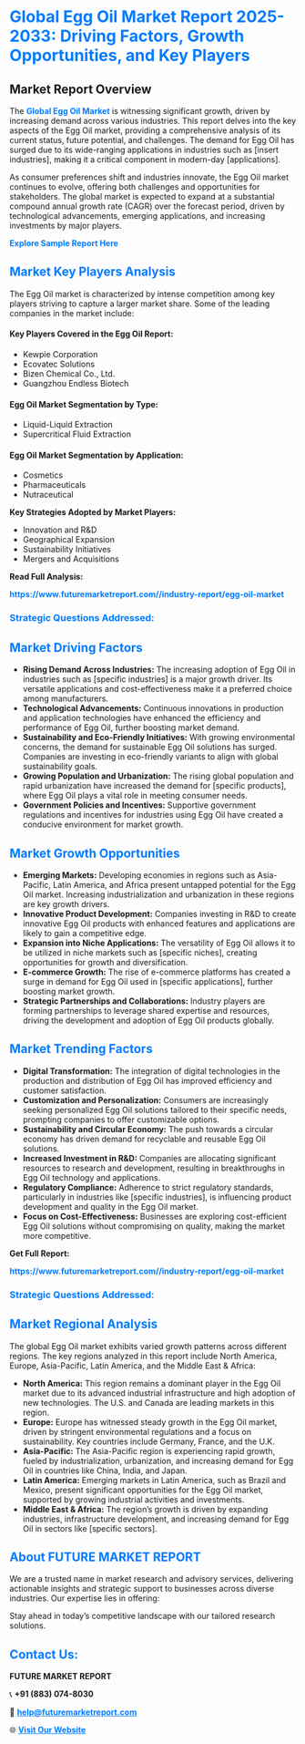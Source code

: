 <h1 style="color: #007BFF;">Global Egg Oil Market Report 2025-2033: Driving Factors, Growth Opportunities, and Key Players</h1>

<section id="overview">
<h2>Market Report Overview</h2>
<p>The <a href="https://www.futuremarketreport.com//industry-report/egg-oil-market" style="color: #007BFF; text-decoration: none;"><strong>Global Egg Oil Market</strong></a> is witnessing significant growth, driven by increasing demand across various industries. This report delves into the key aspects of the Egg Oil market, providing a comprehensive analysis of its current status, future potential, and challenges. The demand for Egg Oil has surged due to its wide-ranging applications in industries such as [insert industries], making it a critical component in modern-day [applications].</p>
<p>As consumer preferences shift and industries innovate, the Egg Oil market continues to evolve, offering both challenges and opportunities for stakeholders. The global market is expected to expand at a substantial compound annual growth rate (CAGR) over the forecast period, driven by technological advancements, emerging applications, and increasing investments by major players.</p>
</section>

<section id="overview">
<p><a href="https://www.futuremarketreport.com//request-sample/reportId=53470" style="color: #007BFF; text-decoration: none;"><strong>Explore Sample Report Here</strong></a></p>
</section>

<section id="key-players">
<h2 style="color: #007BFF;">Market Key Players Analysis</h2>
<p>The Egg Oil market is characterized by intense competition among key players striving to capture a larger market share. Some of the leading companies in the market include:</p>
<h4>Key Players Covered in the Egg Oil Report:</h4>
<ul><li>Kewpie Corporation</li><li>Ecovatec Solutions</li><li>Bizen Chemical Co., Ltd.</li><li>Guangzhou Endless Biotech</li></ul>
<h4>Egg Oil Market Segmentation by Type:</h4>
<ul><li>Liquid-Liquid Extraction</li><li>Supercritical Fluid Extraction</li></ul>

<h4>Egg Oil Market Segmentation by Application:</h4>
<ul><li>Cosmetics</li><li>Pharmaceuticals</li><li>Nutraceutical</li></ul>
<p><strong>Key Strategies Adopted by Market Players:</strong></p>
<ul>
<li>Innovation and R&D</li>
<li>Geographical Expansion</li>
<li>Sustainability Initiatives</li>
<li>Mergers and Acquisitions</li>
</ul>
</section>

<section>
<p><strong>Read Full Analysis: </strong></p><a href="https://www.futuremarketreport.com//industry-report/egg-oil-market" style="color: #007BFF; text-decoration: none;"><strong>https://www.futuremarketreport.com//industry-report/egg-oil-market</strong></a>
<h3 style="color: #007BFF;">Strategic Questions Addressed:</h3>
</section>

<section id="driving-factors">
<h2 style="color: #007BFF;">Market Driving Factors</h2>
<ul>
<li><strong>Rising Demand Across Industries:</strong> The increasing adoption of Egg Oil in industries such as [specific industries] is a major growth driver. Its versatile applications and cost-effectiveness make it a preferred choice among manufacturers.</li>
<li><strong>Technological Advancements:</strong> Continuous innovations in production and application technologies have enhanced the efficiency and performance of Egg Oil, further boosting market demand.</li>
<li><strong>Sustainability and Eco-Friendly Initiatives:</strong> With growing environmental concerns, the demand for sustainable Egg Oil solutions has surged. Companies are investing in eco-friendly variants to align with global sustainability goals.</li>
<li><strong>Growing Population and Urbanization:</strong> The rising global population and rapid urbanization have increased the demand for [specific products], where Egg Oil plays a vital role in meeting consumer needs.</li>
<li><strong>Government Policies and Incentives:</strong> Supportive government regulations and incentives for industries using Egg Oil have created a conducive environment for market growth.</li>
</ul>
</section>

<section id="growth-opportunities">
<h2 style="color: #007BFF;">Market Growth Opportunities</h2>
<ul>
<li><strong>Emerging Markets:</strong> Developing economies in regions such as Asia-Pacific, Latin America, and Africa present untapped potential for the Egg Oil market. Increasing industrialization and urbanization in these regions are key growth drivers.</li>
<li><strong>Innovative Product Development:</strong> Companies investing in R&D to create innovative Egg Oil products with enhanced features and applications are likely to gain a competitive edge.</li>
<li><strong>Expansion into Niche Applications:</strong> The versatility of Egg Oil allows it to be utilized in niche markets such as [specific niches], creating opportunities for growth and diversification.</li>
<li><strong>E-commerce Growth:</strong> The rise of e-commerce platforms has created a surge in demand for Egg Oil used in [specific applications], further boosting market growth.</li>
<li><strong>Strategic Partnerships and Collaborations:</strong> Industry players are forming partnerships to leverage shared expertise and resources, driving the development and adoption of Egg Oil products globally.</li>
</ul>
</section>

<section id="trending-factors">
<h2 style="color: #007BFF;">Market Trending Factors</h2>
<ul>
<li><strong>Digital Transformation:</strong> The integration of digital technologies in the production and distribution of Egg Oil has improved efficiency and customer satisfaction.</li>
<li><strong>Customization and Personalization:</strong> Consumers are increasingly seeking personalized Egg Oil solutions tailored to their specific needs, prompting companies to offer customizable options.</li>
<li><strong>Sustainability and Circular Economy:</strong> The push towards a circular economy has driven demand for recyclable and reusable Egg Oil solutions.</li>
<li><strong>Increased Investment in R&D:</strong> Companies are allocating significant resources to research and development, resulting in breakthroughs in Egg Oil technology and applications.</li>
<li><strong>Regulatory Compliance:</strong> Adherence to strict regulatory standards, particularly in industries like [specific industries], is influencing product development and quality in the Egg Oil market.</li>
<li><strong>Focus on Cost-Effectiveness:</strong> Businesses are exploring cost-efficient Egg Oil solutions without compromising on quality, making the market more competitive.</li>
</ul>
</section>

<section>
<p><strong>Get Full Report: </strong></p><a href="https://www.futuremarketreport.com//industry-report/egg-oil-market" style="color: #007BFF; text-decoration: none;"><strong>https://www.futuremarketreport.com//industry-report/egg-oil-market</strong></a>
<h3 style="color: #007BFF;">Strategic Questions Addressed:</h3>
</section>


<section id="regional-analysis">
<h2 style="color: #007BFF;">Market Regional Analysis</h2>
<p>The global Egg Oil market exhibits varied growth patterns across different regions. The key regions analyzed in this report include North America, Europe, Asia-Pacific, Latin America, and the Middle East & Africa:</p>
<ul>
<li><strong>North America:</strong> This region remains a dominant player in the Egg Oil market due to its advanced industrial infrastructure and high adoption of new technologies. The U.S. and Canada are leading markets in this region.</li>
<li><strong>Europe:</strong> Europe has witnessed steady growth in the Egg Oil market, driven by stringent environmental regulations and a focus on sustainability. Key countries include Germany, France, and the U.K.</li>
<li><strong>Asia-Pacific:</strong> The Asia-Pacific region is experiencing rapid growth, fueled by industrialization, urbanization, and increasing demand for Egg Oil in countries like China, India, and Japan.</li>
<li><strong>Latin America:</strong> Emerging markets in Latin America, such as Brazil and Mexico, present significant opportunities for the Egg Oil market, supported by growing industrial activities and investments.</li>
<li><strong>Middle East & Africa:</strong> The region’s growth is driven by expanding industries, infrastructure development, and increasing demand for Egg Oil in sectors like [specific sectors].</li>
</ul>
</section>

<footer>
<h2 style="color: #007BFF;">About FUTURE MARKET REPORT</h2>
<p>We are a trusted name in market research and advisory services, delivering actionable insights and strategic support to businesses across diverse industries. Our expertise lies in offering:</p>

<p>Stay ahead in today’s competitive landscape with our tailored research solutions.</p>

<h2 style="color: #007BFF;">Contact Us:</h2>
<p><strong>FUTURE MARKET REPORT</strong></p>
<p>📞 <strong>+91 (883) 074-8030</strong></p>
<p>📧 <strong><a href="mailto:help@futuremarketreport.com" style="color: #007BFF;">help@futuremarketreport.com</a></strong></p>
<p>🌐 <strong><a href="https://www.futuremarketreport.com/" style="color: #007BFF;">Visit Our Website</a></strong></p>
</footer>